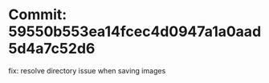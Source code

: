 # Commit: 59550b553ea14fcec4d0947a1a0aad5d4a7c52d6

fix: resolve directory issue when saving images
